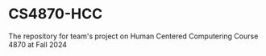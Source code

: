 # CS4870-HCC
The repository for team's project on Human Centered Computering Course 4870 at Fall 2024
